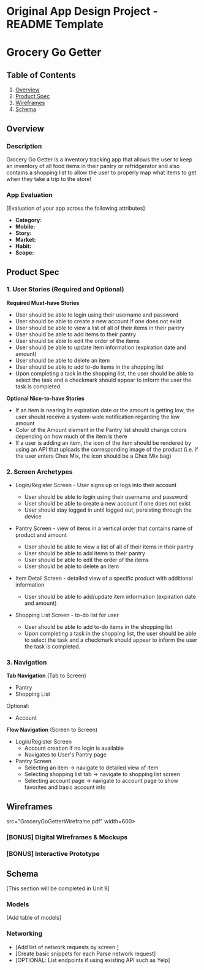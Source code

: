 Original App Design Project - README Template
===

# Grocery Go Getter

## Table of Contents
1. [Overview](#Overview)
1. [Product Spec](#Product-Spec)
1. [Wireframes](#Wireframes)
2. [Schema](#Schema)

## Overview
### Description
Grocery Go Getter is a inventory tracking app that allows the user to keep an inventory of all food items in their pantry or refridgerator and also contains a shopping list to allow the user to properly map what items to get when they take a trip to the store!

### App Evaluation
[Evaluation of your app across the following attributes]
- **Category:**
- **Mobile:**
- **Story:**
- **Market:**
- **Habit:**
- **Scope:**

## Product Spec

### 1. User Stories (Required and Optional)

**Required Must-have Stories**

* User should be able to login using their username and password
* User should be able to create a new account if one does not exist
* User should be able to view a list of all of their items in their pantry
* User should be able to add items to their pantry
* User should be able to edit the order of the items
* User should be able to update item information (expiration date and amount)
* User should be able to delete an item
* User should be able to add to-do items in the shopping list
* Upon completing a task in the shopping list, the user should be able to select the task and a checkmark should appear to inform the user the task is completed.

**Optional Nice-to-have Stories**

* If an item is nearing its expiration date or the amount is getting low, the user should receive a system-wide notification regarding the low amount
* Color of the Amount element in the Pantry list should change colors depending on how much of the item is there
* If a user is adding an item, the icon of the item should be rendered by using an API that uploads the corresponding image of the product (i.e. if the user enters Chex Mix, the icon should be a Chex Mix bag)

### 2. Screen Archetypes

* Login/Register Screen - User signs up or logs into their account
   * User should be able to login using their username and password
    * User should be able to create a new account if one does not exist
    * User should stay logged in until logged out, persisting through the device

* Pantry Screen - view of items in a vertical order that contains name of product and amount
    * User should be able to view a list of all of their items in their pantry
    * User should be able to add items to their pantry
    * User should be able to edit the order of the items
    * User should be able to delete an item

* Item Detail Screen - detailed view of a specific product with additional information
    * User should be able to add/update item information (expiration date and amount)
    
* Shopping List Screen - to-do list for user
    * User should be able to add to-do items in the shopping list
    * Upon completing a task in the shopping list, the user should be able to select the task and a checkmark should appear to inform the user the task is completed.

### 3. Navigation

**Tab Navigation** (Tab to Screen)

* Pantry
* Shopping List

Optional:
* Account

**Flow Navigation** (Screen to Screen)

* Login/Register Screen
   * Account creation if no login is available
   * Navigates to User's Pantry page
* Pantry Screen
   * Selecting an item -> navigate to detailed view of item
   * Selecting shopping list tab -> navigate to shopping list screen
   * Selecting account page -> navigate to account page to show favorites and basic account info

## Wireframes
src="GroceryGoGetterWireframe.pdf" width=600>

### [BONUS] Digital Wireframes & Mockups

### [BONUS] Interactive Prototype

## Schema 
[This section will be completed in Unit 9]
### Models
[Add table of models]
### Networking
- [Add list of network requests by screen ]
- [Create basic snippets for each Parse network request]
- [OPTIONAL: List endpoints if using existing API such as Yelp]
